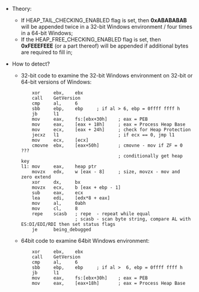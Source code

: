 * Theory:
    * If HEAP_TAIL_CHECKING_ENABLED flag is set, then **0xABABABAB** will be appended twice in a 32-bit Windows environment / four times in a 64-bit Windows;
    * If the HEAP_FREE_CHECKING_ENABLED flag is set, then **0xFEEEFEEE** (or a part thereof) will be appended if additional bytes are required to fill in;
  
* How to detect?
    * 32-bit code to examine the 32-bit Windows environment on 32-bit or 64-bit versions of Windows:
        ```
            xor     ebx,    ebx
            call    GetVersion
            cmp     al,     6
            sbb     ebp,    ebp     ; if al > 6, ebp = 0ffff ffff h
            jb      l1
            mov     eax,    fs:[ebx+30h]    ; eax = PEB
            mov     eax,    [eax + 18h]     ; eax = Process Heap Base
            mov     ecx,    [eax + 24h]     ; check for Heap Protection
            jecxz   l1                      ; if ecx == 0, jmp l1
            mov     ecx,    [ecx]
            cmovne  ebx,    [eax+50h]       ; cmovne - mov if ZF = 0 ???
                                            ; conditionally get heap key
        l1: mov     eax,    heap ptr
            movzx   edx,    w [eax - 8]     ; size, movzx - mov and zero extend
            xor     dx,     bx
            movzx   ecx,    b [eax + ebp - 1]
            sub     eax,    ecx
            lea     edi,    [edx*8 + eax]
            mov     al,     0abh
            mov     cl,     8
            repe    scasb   ; repe  - repeat while equal
                            ; scasb - scan byte string, compare AL with ES:DI/EDI/RDI then set status flags
            je      being_debugged
        ```
    * 64bit code to examine 64bit Windows environment:
        ```
            xor     ebx,    ebx
            call    GetVersion
            cmp     al,     6
            sbb     ebp,    ebp     ; if al >  6, ebp = 0ffff ffff h
            jb      l1              
            mov     eax,    fs:[ebx+30h]    ; eax = PEB
            mov     eax,    [eax+18h]       ; eax = Process Heap Base
